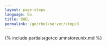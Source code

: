 ```yaml
---
layout: page-steps
language: Go
title: RHEL
permalink: /go/rhel/server/step/3
---
```


{% include partials/go/columnstoreunix.md %}
